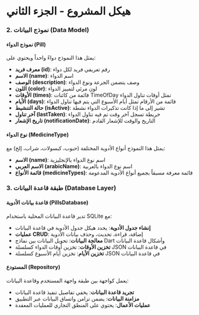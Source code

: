 # هيكل المشروع - الجزء الثاني

### 2. نموذج البيانات (Data Model)

#### نموذج الدواء (Pill)
يمثل هذا النموذج دواءً واحداً ويحتوي على:
- **معرف فريد (id)**: رقم تعريفي فريد لكل دواء
- **الاسم (name)**: اسم الدواء
- **الوصف (description)**: وصف يتضمن الجرعة ونوع الدواء
- **اللون (color)**: لون مرئي لتمييز الدواء
- **الأوقات (times)**: قائمة من كائنات TimeOfDay تمثل أوقات تناول الدواء
- **الأيام (days)**: قائمة من الأرقام تمثل أيام الأسبوع التي يتم فيها تناول الدواء
- **حالة التنشيط (isActive)**: تشير إلى ما إذا كانت تذكيرات الدواء نشطة
- **آخر تناول (lastTaken)**: خريطة تسجل آخر وقت تم فيه تناول الدواء
- **تاريخ الإشعار (notificationDate)**: التاريخ والوقت للإشعار القادم

#### نوع الدواء (MedicineType)
يمثل هذا النموذج أنواع الأدوية المختلفة (حبوب، كبسولات، شراب، إلخ) مع:
- **الاسم (name)**: اسم نوع الدواء بالإنجليزية
- **الاسم العربي (arabicName)**: اسم نوع الدواء بالعربية
- **قائمة الأنواع (medicineTypes)**: قائمة معرفة مسبقاً بجميع أنواع الأدوية المدعومة

### 3. طبقة قاعدة البيانات (Database Layer)

#### قاعدة بيانات الأدوية (PillsDatabase)
تدير قاعدة البيانات المحلية باستخدام SQLite مع:
- **إنشاء جدول الأدوية**: يحدد هيكل جدول الأدوية في قاعدة البيانات
- **عمليات CRUD**: إضافة، قراءة، تحديث، وحذف بيانات الأدوية
- **معالجة البيانات**: تحويل البيانات بين نماذج Dart وأشكال قاعدة البيانات
- **تخزين الأوقات**: تخزين أوقات الدواء كسلسلة JSON في قاعدة البيانات
- **تخزين الأيام**: تخزين أيام الأسبوع كسلسلة JSON في قاعدة البيانات

#### المستودع (Repository)
يعمل كواجهة بين طبقة واجهة المستخدم وقاعدة البيانات:
- **تجريد قاعدة البيانات**: يخفي تفاصيل تنفيذ قاعدة البيانات
- **مزامنة البيانات**: يضمن تزامن واتساق البيانات عبر التطبيق
- **عمليات الأعمال**: يحتوي على المنطق التجاري للعمليات المعقدة
